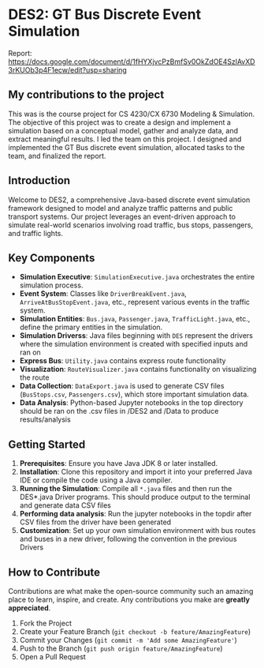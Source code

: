 
# DES2: GT Bus Discrete Event Simulation
Report: https://docs.google.com/document/d/1fHYXjvcPzBmfSv0OkZdOE4SzlAvXD3rKUOb3p4F1ecw/edit?usp=sharing

## My contributions to the project
This was is the course project for CS 4230/CX 6730 Modeling & Simulation. The objective of this project was to create a design and implement a simulation based on a conceptual model, gather and analyze data, and extract meaningful results. I led the team on this project. I designed and implemented the GT Bus discrete event simulation, allocated tasks to the team, and finalized the report. 

## Introduction
Welcome to DES2, a comprehensive Java-based discrete event simulation framework designed to model and analyze traffic patterns and public transport systems. Our project leverages an event-driven approach to simulate real-world scenarios involving road traffic, bus stops, passengers, and traffic lights.

## Key Components
- **Simulation Executive**: `SimulationExecutive.java` orchestrates the entire simulation process.
- **Event System**: Classes like `DriverBreakEvent.java`, `ArriveAtBusStopEvent.java`, etc., represent various events in the traffic system.
- **Simulation Entities**: `Bus.java`, `Passenger.java`, `TrafficLight.java`, etc., define the primary entities in the simulation.
- **Simulation Driverss**: Java files beginning with `DES` represent the drivers where the simulation environment is created with specified inputs and ran on
- **Express Bus**: `Utility.java` contains express route functionality
- **Visualization**: `RouteVisualizer.java` contains functionality on visualizing the route
- **Data Collection**: `DataExport.java` is used to generate CSV files (`BusStops.csv`, `Passengers.csv`), which store important simulation data.
- **Data Analysis**: Python-based Jupyter notebooks in the top directory should be ran on the .csv files in /DES2 and /Data to produce results/analysis

## Getting Started
1. **Prerequisites**: Ensure you have Java JDK 8 or later installed.
2. **Installation**: Clone this repository and import it into your preferred Java IDE or compile the code using a Java compiler.
3. **Running the Simulation**: Compile all `*.java` files and then run the DES*.java Driver programs. This should produce output to the terminal and generate data CSV files
4. **Performing data analysis**: Run the jupyter notebooks in the topdir after CSV files from the driver have been generated
5. **Customization**: Set up your own simulation environment with bus routes and buses in a new driver, following the convention in the previous Drivers

## How to Contribute
Contributions are what make the open-source community such an amazing place to learn, inspire, and create. Any contributions you make are **greatly appreciated**.
1. Fork the Project
2. Create your Feature Branch (`git checkout -b feature/AmazingFeature`)
3. Commit your Changes (`git commit -m 'Add some AmazingFeature'`)
4. Push to the Branch (`git push origin feature/AmazingFeature`)
5. Open a Pull Request





